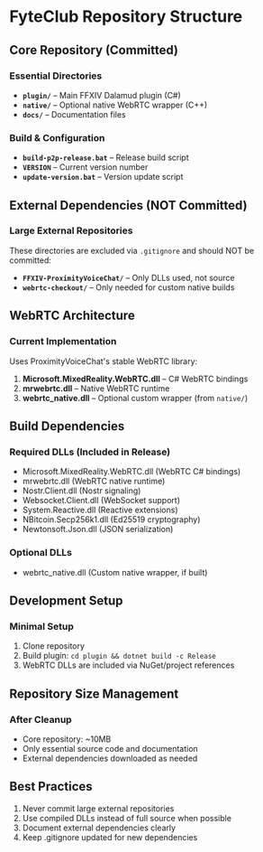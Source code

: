 # FyteClub Repository Structure

## Core Repository (Committed)


### Essential Directories
- **`plugin/`** – Main FFXIV Dalamud plugin (C#)
- **`native/`** – Optional native WebRTC wrapper (C++)
- **`docs/`** – Documentation files


### Build & Configuration
- **`build-p2p-release.bat`** – Release build script
- **`VERSION`** – Current version number
- **`update-version.bat`** – Version update script


## External Dependencies (NOT Committed)

### Large External Repositories
These directories are excluded via `.gitignore` and should NOT be committed:
- **`FFXIV-ProximityVoiceChat/`** – Only DLLs used, not source
- **`webrtc-checkout/`** – Only needed for custom native builds


## WebRTC Architecture

### Current Implementation
Uses ProximityVoiceChat's stable WebRTC library:
1. **Microsoft.MixedReality.WebRTC.dll** – C# WebRTC bindings
2. **mrwebrtc.dll** – Native WebRTC runtime
3. **webrtc_native.dll** – Optional custom wrapper (from `native/`)


## Build Dependencies

### Required DLLs (Included in Release)
- Microsoft.MixedReality.WebRTC.dll  (WebRTC C# bindings)
- mrwebrtc.dll                      (WebRTC native runtime)
- Nostr.Client.dll                  (Nostr signaling)
- Websocket.Client.dll              (WebSocket support)
- System.Reactive.dll               (Reactive extensions)
- NBitcoin.Secp256k1.dll            (Ed25519 cryptography)
- Newtonsoft.Json.dll               (JSON serialization)

### Optional DLLs
- webrtc_native.dll                 (Custom native wrapper, if built)


## Development Setup

### Minimal Setup
1. Clone repository
2. Build plugin: `cd plugin && dotnet build -c Release`
3. WebRTC DLLs are included via NuGet/project references


## Repository Size Management

### After Cleanup
- Core repository: ~10MB
- Only essential source code and documentation
- External dependencies downloaded as needed


## Best Practices
1. Never commit large external repositories
2. Use compiled DLLs instead of full source when possible
3. Document external dependencies clearly
4. Keep .gitignore updated for new dependencies
